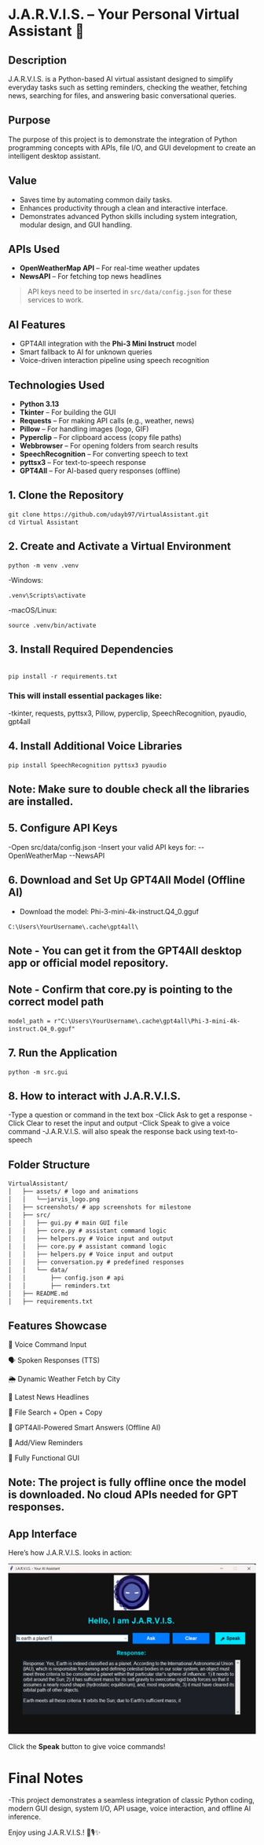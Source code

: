 # J.A.R.V.I.S. – Your Personal Virtual Assistant 🤖

## Description
J.A.R.V.I.S. is a Python-based AI virtual assistant designed to simplify everyday tasks such as setting reminders, checking the weather, fetching news, searching for files, and answering basic conversational queries.

## Purpose
The purpose of this project is to demonstrate the integration of Python programming concepts with APIs, file I/O, and GUI development to create an intelligent desktop assistant.

## Value
- Saves time by automating common daily tasks.
- Enhances productivity through a clean and interactive interface.
- Demonstrates advanced Python skills including system integration, modular design, and GUI handling.

## APIs Used
- **OpenWeatherMap API** – For real-time weather updates
- **NewsAPI** – For fetching top news headlines

> API keys need to be inserted in `src/data/config.json` for these services to work.

## AI Features
- GPT4All integration with the **Phi-3 Mini Instruct** model
- Smart fallback to AI for unknown queries
- Voice-driven interaction pipeline using speech recognition

## Technologies Used
- **Python 3.13**
- **Tkinter** – For building the GUI
- **Requests** – For making API calls (e.g., weather, news)
- **Pillow** – For handling images (logo, GIF)
- **Pyperclip** – For clipboard access (copy file paths)
- **Webbrowser** – For opening folders from search results
- **SpeechRecognition** – For converting speech to text
- **pyttsx3** – For text-to-speech response
- **GPT4All** – For AI-based query responses (offline)

## 1. Clone the Repository
```
git clone https://github.com/udayb97/VirtualAssistant.git
cd Virtual Assistant
```
## 2. Create and Activate a Virtual Environment
```
python -m venv .venv
```
-Windows:
```
.venv\Scripts\activate
```
-macOS/Linux:
```
source .venv/bin/activate
```
## 3. Install Required Dependencies
```

pip install -r requirements.txt
```
### This will install essential packages like:

-tkinter, requests, pyttsx3, Pillow, pyperclip, SpeechRecognition, pyaudio, gpt4all

## 4. Install Additional Voice Libraries
```
pip install SpeechRecognition pyttsx3 pyaudio 
```
## Note: Make sure to double check all the libraries are installed.

## 5. Configure API Keys
-Open src/data/config.json
-Insert your valid API keys for:
--OpenWeatherMap
--NewsAPI

## 6. Download and Set Up GPT4All Model (Offline AI)
- Download the model: Phi-3-mini-4k-instruct.Q4_0.gguf
```
C:\Users\YourUsername\.cache\gpt4all\
```
## Note - You can get it from the GPT4All desktop app or official model repository.
## Note - Confirm that core.py is pointing to the correct model path
```
model_path = r"C:\Users\YourUsername\.cache\gpt4all\Phi-3-mini-4k-instruct.Q4_0.gguf"
```

## 7. Run the Application
```
python -m src.gui
```

## 8. How to interact with J.A.R.V.I.S.
-Type a question or command in the text box
-Click Ask to get a response
-Click Clear to reset the input and output
-Click Speak to give a voice command
-J.A.R.V.I.S. will also speak the response back using text-to-speech

## Folder Structure
```
VirtualAssistant/ 
│   ├── assets/ # logo and animations 
│   │   └──jarvis_logo.png
│   ├── screenshots/ # app screenshots for milestone 
│   ├── src/ 
│   │   ├── gui.py # main GUI file 
│   │   ├── core.py # assistant command logic
│   │   ├── helpers.py # Voice input and output
│   │   ├── core.py # assistant command logic
│   │   ├── helpers.py # Voice input and output
│   │   ├── conversation.py # predefined responses 
│   │   └── data/ 
│   │       ├── config.json # api
│   │       ├── reminders.txt       
│   ├── README.md
│   ├── requirements.txt 
```

##  Features Showcase
🎤 Voice Command Input

🗣️ Spoken Responses (TTS)

🌦️ Dynamic Weather Fetch by City

📰 Latest News Headlines

📁 File Search + Open + Copy

🧠 GPT4All-Powered Smart Answers (Offline AI)

📝 Add/View Reminders

💬 Fully Functional GUI

## Note: The project is fully offline once the model is downloaded. No cloud APIs needed for GPT responses.

## App Interface

Here’s how J.A.R.V.I.S. looks in action:

![GUI Screenshot](screenshots/AI_Updated.png)

Click the **Speak** button to give voice commands!


# Final Notes
-This project demonstrates a seamless integration of classic Python coding, modern GUI design, system I/O, API usage, voice
 interaction, and offline AI inference.

Enjoy using J.A.R.V.I.S.! 🤖🎙️✨

